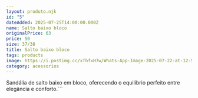 ```yaml
---
layout: produto.njk
id: "5"
dateAdded: 2025-07-25T14:00:00.000Z
name: Salto baixo bloco
originalPrice: 63
price: 50
size: 37/38
title: Salto baixo bloco
tags: products
image: https://i.postimg.cc/xThfxH7w/Whats-App-Image-2025-07-22-at-12-58-07.jpg
category: acessorios
---
```


Sandália de salto baixo em bloco, oferecendo o equilíbrio perfeito entre elegância e conforto.```
